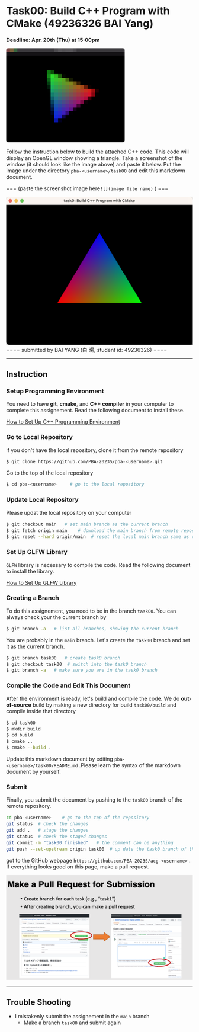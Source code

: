 

# Task00: Build C++ Program with CMake (49236326 BAI Yang)

**Deadline: Apr. 20th (Thu) at 15:00pm**



![preview](preview.png)

Follow the instruction below to build the attached C++ code. This code will display an OpenGL window showing a triangle.  Take a screenshot of the window (it should look like the image above) and paste it below.  Put the image under the directory `pba-<username>/task00` and edit this markdown document. 

=== (paste the screenshot image here`![](image file name)` ) === 

![preview](task00_kadai.png)
==== submitted by BAI YANG (白 暘, student id: 49236326) ====


----


## Instruction 

### Setup Programming Environment 

You need to have **git**, **cmake**, and **C++ compiler** in your computer to complete this assignement. Read the following document to install these. 

[How to Set Up C++ Programming Environment](../doc/setup_env.md)



### Go to Local Repository

if you don't have the local repository, clone it from the remote repository

```bash
$ git clone https://github.com/PBA-2023S/pba-<username>.git
```

Go to the top of the local repository

```bash
$ cd pba-<username>     # go to the local repository
```



### Update Local Repository

Please updat the local repository on your computer

```bash
$ git checkout main   # set main branch as the current branch
$ git fetch origin main    # download the main branch from remote repository
$ git reset --hard origin/main  # reset the local main branch same as remote repository
```



### Set Up GLFW Library

`GLFW` library is necessary to compile the code. Read the following document to install the library.

[How to Set Up GLFW Library](../doc/setup_glfw.md)



### Creating a Branch

To do this assignement, you need to be in the branch `task00`.  You can always check your the current branch by

```bash
$ git branch -a   # list all branches, showing the current branch 
```

You are probably in the `main` branch. Let's create the `task00` branch and set it as the current branch.

```bash
$ git branch task00   # create task0 branch
$ git checkout task00  # switch into the task0 branch
$ git branch -a   # make sure you are in the task0 branch
```



### Compile the Code and Edit This Document

After the environment is ready, let's build and compile the code. We do **out-of-source** build by making a new directory for build `task00/build` and compile inside that directory
```bash
$ cd task00
$ mkdir build
$ cd build
$ cmake .. 
$ cmake --build .
```
Update this markdown document by editing `pba-<username>/task00/README.md` .Please learn the syntax of the markdown document by yourself.



### Submit

Finally, you submit the document by pushing to the `task00` branch of the remote repository. 

```bash
cd pba-<username>    # go to the top of the repository
git status  # check the changes
git add .   # stage the changes
git status  # check the staged changes
git commit -m "task00 finished"   # the comment can be anything
git push --set-upstream origin task00  # up date the task0 branch of the remote repository
```

got to the GitHub webpage `https://github.com/PBA-2023S/acg-<username>` . If everything looks good on this page, make a pull request. 

![](../doc/pullrequest.png)


----



## Trouble Shooting

- I mistakenly submit the assignement in the `main` branch
  - Make a branch `task00` and submit again

